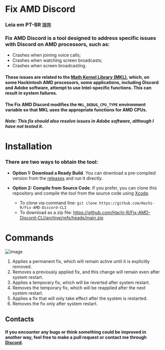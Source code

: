 # Fix AMD Discord
### Leia em PT-BR 🇧🇷
### Fix AMD Discord is a tool designed to address specific issues with Discord on AMD processors, such as:

- Crashes when joining voice calls;
- Crashes when watching screen broadcasts;
- Crashes when screen broadcasting.

#### These issues are related to the [Math Kernel Library (MKL)](https://en.wikipedia.org/wiki/Math_Kernel_Library), which, on some Hackintosh AMD processors, some applications, including Discord and Adobe software, attempt to use Intel-specific functions. This can result in system failures.

#### The Fix AMD Discord modifies the `MKL_DEBUG_CPU_TYPE` environment variable so that MKL uses the appropriate functions for AMD CPUs.

##### Note: This fix should also resolve issues in Adobe software, although I have not tested it.

# Installation
### There are two ways to obtain the tool:
- **Option   1: Download a Ready Build**. You can download a pre-compiled version from the [releases](https://github.com/Hachi-R/Fix-AMD-Discord-CLI/releases) and run it directly.

- **Option   2: Compile from Source Code**. If you prefer, you can clone this repository and compile the tool from the source code using [Xcode](https://developer.apple.com/xcode/).
  - To clone via command line: `git clone https://github.com/Hachi-R/Fix-AMD-Discord-CLI`
  - To download as a zip file: https://github.com/Hachi-R/Fix-AMD-Discord-CLI/archive/refs/heads/main.zip

# Commands        
![image](https://github.com/Hachi-R/Fix-AMD-Discord-CLI/assets/58823742/61caf909-b8f0-4c25-bdd6-9d6b7d92f001)

1. Applies a permanent fix, which will remain active until it is explicitly removed.
2. Removes a previously applied fix, and this change will remain even after system restart.
3. Applies a temporary fix, which will be reverted after system restart.
4. Removes the temporary fix, which will be reapplied after the next system restart.
5. Applies a fix that will only take effect after the system is restarted.
6. Removes the fix only after system restart.

## Contacts
#### If you encounter any bugs or think something could be improved in another way, feel free to make a pull request or contact me through [Discord](https://discordapp.com/users/794234392141627432/).
